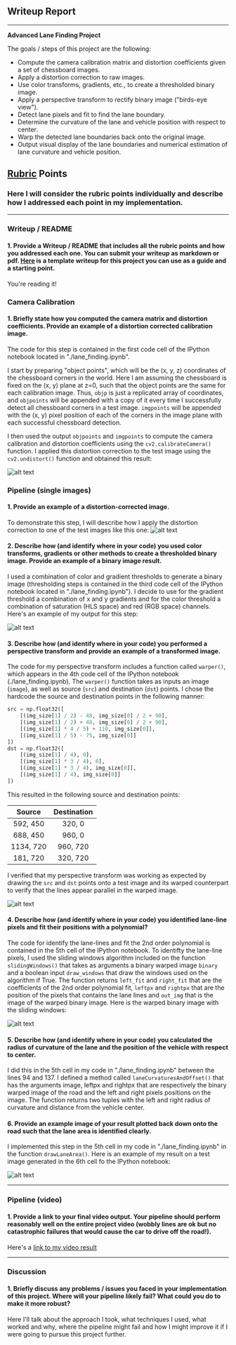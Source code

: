 ## Writeup Report

---

**Advanced Lane Finding Project**

The goals / steps of this project are the following:

* Compute the camera calibration matrix and distortion coefficients given a set of chessboard images.
* Apply a distortion correction to raw images.
* Use color transforms, gradients, etc., to create a thresholded binary image.
* Apply a perspective transform to rectify binary image ("birds-eye view").
* Detect lane pixels and fit to find the lane boundary.
* Determine the curvature of the lane and vehicle position with respect to center.
* Warp the detected lane boundaries back onto the original image.
* Output visual display of the lane boundaries and numerical estimation of lane curvature and vehicle position.

[//]: # (Image References)

[image1]: ./examples/undistort_output.png "Undistorted"
[image2]: ./test_images/test1.jpg "Road Transformed"
[image3]: ./examples/binary_combo_example.jpg "Binary Example"
[image4]: ./examples/warped_straight_lines.jpg "Warp Example"
[image5]: ./examples/color_fit_lines.jpg "Fit Visual"
[image6]: ./examples/example_output.jpg "Output"
[video1]: ./project_video.mp4 "Video"

## [Rubric](https://review.udacity.com/#!/rubrics/571/view) Points

### Here I will consider the rubric points individually and describe how I addressed each point in my implementation.  

---

### Writeup / README

#### 1. Provide a Writeup / README that includes all the rubric points and how you addressed each one.  You can submit your writeup as markdown or pdf.  [Here](https://github.com/udacity/CarND-Advanced-Lane-Lines/blob/master/writeup_template.md) is a template writeup for this project you can use as a guide and a starting point.  

You're reading it!

### Camera Calibration

#### 1. Briefly state how you computed the camera matrix and distortion coefficients. Provide an example of a distortion corrected calibration image.

The code for this step is contained in the first code cell of the IPython notebook located in "./lane_finding.ipynb".  

I start by preparing "object points", which will be the (x, y, z) coordinates of the chessboard corners in the world. Here I am assuming the chessboard is fixed on the (x, y) plane at z=0, such that the object points are the same for each calibration image.  Thus, `objp` is just a replicated array of coordinates, and `objpoints` will be appended with a copy of it every time I successfully detect all chessboard corners in a test image.  `imgpoints` will be appended with the (x, y) pixel position of each of the corners in the image plane with each successful chessboard detection.  

I then used the output `objpoints` and `imgpoints` to compute the camera calibration and distortion coefficients using the `cv2.calibrateCamera()` function.  I applied this distortion correction to the test image using the `cv2.undistort()` function and obtained this result: 

![alt text][image1]

### Pipeline (single images)

#### 1. Provide an example of a distortion-corrected image.

To demonstrate this step, I will describe how I apply the distortion correction to one of the test images like this one:
![alt text][image2]

#### 2. Describe how (and identify where in your code) you used color transforms, gradients or other methods to create a thresholded binary image.  Provide an example of a binary image result.

I used a combination of color and gradient thresholds to generate a binary image (thresholding steps is contained in the third code cell of the IPython notebook located in "./lane_finding.ipynb"). I decide to use for the gradient threshold a combination of x and y gradients and for the color threshold a combination of saturation (HLS space) and red (RGB space) channels. Here's an example of my output for this step:

![alt text][image3]

#### 3. Describe how (and identify where in your code) you performed a perspective transform and provide an example of a transformed image.

The code for my perspective transform includes a function called `warper()`, which appears in the 4th code cell of the IPython notebook (./lane_finding.ipynb).  The `warper()` function takes as inputs an image (`image`), as well as source (`src`) and destination (`dst`) points. I chose the hardcode the source and destination points in the following manner:

```python
src = np.float32([
    [(img_size[1] / 2) - 48, img_size[0] / 2 + 90],
    [(img_size[1] / 2) + 48, img_size[0] / 2 + 90],
    [(img_size[1] * 4 / 5) + 110, img_size[0]],
    [(img_size[1] / 5) - 75, img_size[0]]
])
dst = np.float32([
    [(img_size[1] / 4), 0],
    [(img_size[1] * 3 / 4), 0],
    [(img_size[1] * 3 / 4), img_size[0]],
    [(img_size[1] / 4), img_size[0]]
])
```

This resulted in the following source and destination points:

| Source        | Destination   | 
|:-------------:|:-------------:| 
| 592, 450      | 320, 0        | 
| 688, 450      | 960, 0        |
| 1134, 720     | 960, 720      |
| 181, 720      | 320, 720      |

I verified that my perspective transform was working as expected by drawing the `src` and `dst` points onto a test image and its warped counterpart to verify that the lines appear parallel in the warped image.

![alt text][image4]

#### 4. Describe how (and identify where in your code) you identified lane-line pixels and fit their positions with a polynomial?

The code for identify the lane-lines and fit the 2nd order polynomial is contained in the 5th cell of the IPython notebook. To identifty the lane-line pixels, I used the sliding windows algorithm included on the function `slidingWindows()` that takes as arguments a binary warped image `binary` and a boolean input `draw_windows` that draw the windows used on the algorithm if True. The function returns `left_fit` and `right_fit` that are the coefficients of the 2nd order polynomial fit, `leftpx` and `rightpx` that are the position of the pixels that contains the lane lines and `out_img` that is the image of the warped binary image.
Here is the warped binary image with the sliding windows:

![alt text][image5]

#### 5. Describe how (and identify where in your code) you calculated the radius of curvature of the lane and the position of the vehicle with respect to center.

I did this in the 5th cell in my code in "./lane_finding.ipynb" between the lines 94 and 137. I defined a method called `laneCurvaturesAndOffset()` that has the arguments image, leftpx and rightpx that are respectively the binary warped image of the road and the left and right pixels positions on the image. The function returns two tuples with the left and right radius of curvature and distance from the vehicle center.

#### 6. Provide an example image of your result plotted back down onto the road such that the lane area is identified clearly.

I implemented this step in the 5th cell in my code in "./lane_finding.ipynb" in the function `drawLaneArea()`.  Here is an example of my result on a test image generated in the 6th cell fo the IPython notebook:

![alt text][image6]

---

### Pipeline (video)

#### 1. Provide a link to your final video output.  Your pipeline should perform reasonably well on the entire project video (wobbly lines are ok but no catastrophic failures that would cause the car to drive off the road!).

Here's a [link to my video result](./output_videos/project_video_output.mp4)

---

### Discussion

#### 1. Briefly discuss any problems / issues you faced in your implementation of this project.  Where will your pipeline likely fail?  What could you do to make it more robust?

Here I'll talk about the approach I took, what techniques I used, what worked and why, where the pipeline might fail and how I might improve it if I were going to pursue this project further.  
